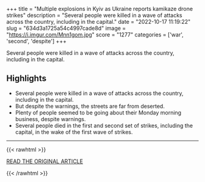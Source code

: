 +++
title = "Multiple explosions in Kyiv as Ukraine reports kamikaze drone strikes"
description = "Several people were killed in a wave of attacks across the country, including in the capital."
date = "2022-10-17 11:19:22"
slug = "634d3a1725a54c4997cade8d"
image = "https://i.imgur.com/Mnn1gom.jpg"
score = "1277"
categories = ['war', 'second', 'despite']
+++

Several people were killed in a wave of attacks across the country, including in the capital.

## Highlights

- Several people were killed in a wave of attacks across the country, including in the capital.
- But despite the warnings, the streets are far from deserted.
- Plenty of people seemed to be going about their Monday morning business, despite warnings.
- Several people died in the first and second set of strikes, including the capital, in the wake of the first wave of strikes.

---

{{< rawhtml >}}
  <p class="article-category">
    <a target="_blank" href="https://www.bbc.co.uk/news/uk-63280523">READ THE ORIGINAL ARTICLE</a>
  </p>
{{< /rawhtml >}}
